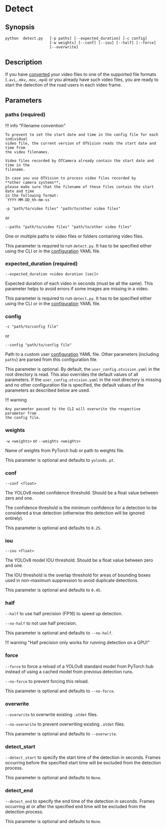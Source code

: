 # Detect

## Synopsis

```text
python  detect.py   [-p paths] [--expected_duration] [-c config]
                    [-w weights] [--conf] [--iou] [--half] [--force]
                    [--overwrite]
```

## Description

If you have [converted](../usage/convert.md) your video files to one of the supported
file formats (`.avi`,`.mkv`,`.mov`,`.mp4`) or you already have such video files,
you are ready to start the detection of the road users in each video frame.

## Parameters

### paths (required)

!!! info "Filename convention"

    To prevent to set the start date and time in the config file for each individual
    video file, the current version of OTVision reads the start date and time from
    the video filenames.

    Video files recorded by OTCamera already contain the start date and time in the
    filename.

    In case you use OTVision to process video files recorded by
    **other camera systems**,
    please make sure that the filename of these files contain the start date and time
    in the following format:
    `YYYY-MM-DD_hh-mm-ss`

`-p "path/to/video files" "path/to/other video files"`

or

`--paths "path/to/video files" "path/to/other video files"`

One or multiple paths to video files or folders containing video files.

This parameter is required to run `detect.py`.
It has to be specified either using the CLI or in the
[configuration](../advanced_usage/configuration.md) YAML file.

### expected_duration (required)

`--expected_duration <video duration [sec]>`

Expected duration of each video in seconds (must be all the same).
This parameter helps to avoid errors if some images are missing in a video.

This parameter is required to run `detect.py`.
It has to be specified either using the CLI or in the
[configuration](../advanced_usage/configuration.md) YAML file.

### config

`-c "path/to/config file"`

or

`--config "path/to/config file"`

Path to a custom user [configuration](../advanced_usage/configuration.md) YAML file.
Other parameters (including `paths`) are parsed from this configuration file.

This parameter is optional.
By default, the `user_config.otvision.yaml` in the root directory is read.
This also overrides the default values of all parameters.
If the `user_config.otvision.yaml` in the root directory is missing and no other
configuration file is specified, the default values of the parameters as
described below are used.

!!! warning

    Any parameter passed to the CLI will overwrite the respective parameter from
    the config file.

### weights

`-w <weights>`
or
`--weights <weights>`

Name of weights from PyTorch hub or path to weights file.

This parameter is optional and defaults to `yolov8s.pt`.

### conf

`--conf <float>`

The YOLOv8 model confidence threshold.
Should be a float value between zero and one.

The confidence threshold is the minimum confidence for a detection to be considered
a true detection (otherwise this detection will be ignored entirely).

This parameter is optional and defaults to `0.25`.

### iou

`--iou <float>`

The YOLOv8 model IOU threshold.
Should be a float value between zero and one.

The IOU threshold is the overlap threshold for areas of bounding boxes used in
non-maximum suppression to avoid duplicate detections.

This parameter is optional and defaults to `0.45`.

### half

`--half` to use half precision (FP16) to speed up detection.

`--no-half` to not use half precision.

This parameter is optional and defaults to `--no-half`.

!!! warning "Half precision only works for running detection on a GPU!"

### force

`--force` to force a reload of a YOLOv8 standard model from PyTorch hub instead of
using a cached model from previous detection runs.

`--no-force` to prevent forcing this reload.

This parameter is optional and defaults to `--no-force`.

### overwrite

`--overwrite` to overwrite existing `.otdet` files.

`--no-overwrite` to prevent overwriting existing `.otdet` files.

This parameter is optional and defaults to `--overwrite`.

### detect_start

`--detect_start` to specify the start time of the detection in seconds.
Frames occurring before the specified start time will be excluded from the detection
process.

This parameter is optional and defaults to `None`.

### detect_end

`--detect_end` to specify the end time of the detection in seconds.
Frames occurring at or after the specified end time will be excluded from the detection
process.

This parameter is optional and defaults to `None`.
